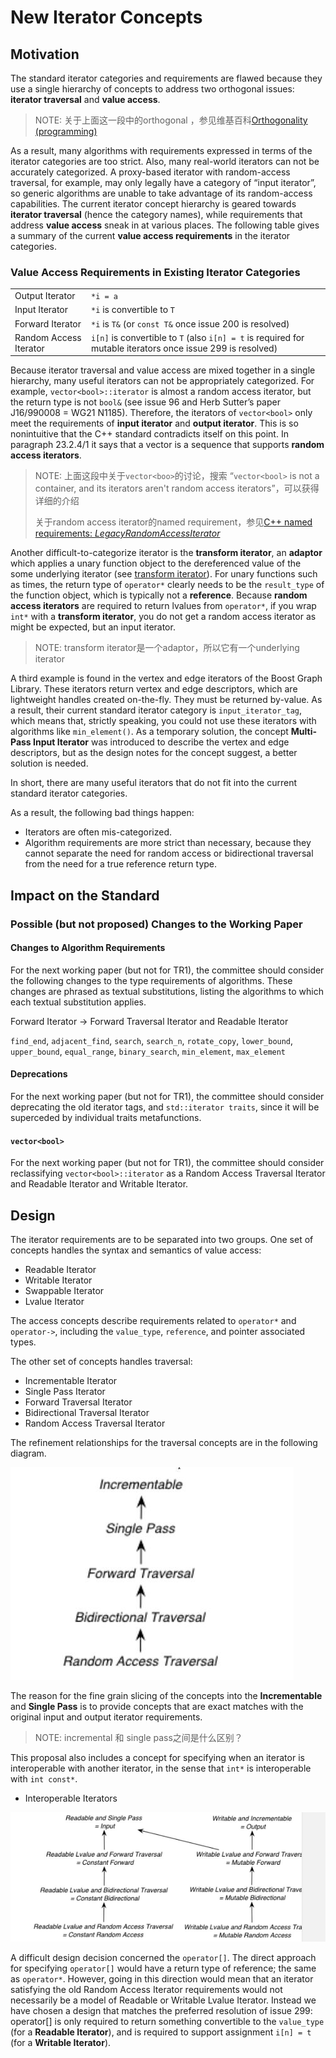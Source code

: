 # New Iterator Concepts

## Motivation

The standard iterator categories and requirements are flawed because they use a single hierarchy of concepts to address two orthogonal issues: **iterator traversal** and **value access**. 

> NOTE: 关于上面这一段中的orthogonal ，参见维基百科[Orthogonality (programming)](https://en.wikipedia.org/wiki/Orthogonality_(programming))

As a result, many algorithms with requirements expressed in terms of the iterator categories are too strict. Also, many real-world iterators can not be accurately categorized. A proxy-based iterator with random-access traversal, for example, may only legally have a category of “input iterator”, so generic algorithms are unable to take advantage of its random-access capabilities. The current iterator concept hierarchy is geared towards **iterator traversal** (hence the category names), while requirements that address **value access** sneak in at various places. The following table gives a summary of the current **value access requirements** in the iterator categories.



### Value Access Requirements in Existing Iterator Categories
|      |      |
| ---- | ---- |
|Output Iterator |`*i = a`|
|Input Iterator |`*i` is convertible to `T`|
|Forward Iterator| `*i` is `T&` (or `const T&` once issue 200 is resolved) |
|Random Access Iterator |`i[n]` is convertible to `T` (also `i[n] = t` is required for mutable iterators once issue 299 is resolved)|



Because iterator traversal and value access are mixed together in a single hierarchy, many useful iterators can not be appropriately categorized. For example, `vector<bool>::iterator` is almost a random access iterator, but the return type is not `bool&` (see issue 96 and Herb Sutter’s paper J16/990008 = WG21 N1185). Therefore, the iterators of `vector<bool>` only meet the requirements of **input iterator** and **output iterator**. This is so nonintuitive that the C++ standard contradicts itself on this point. In paragraph 23.2.4/1 it says that a vector is a sequence that supports **random access iterators**.

> NOTE: 上面这段中关于`vector<boo>`的讨论，搜索 “`vector<bool>` is not a container, and its iterators aren't random access iterators”，可以获得详细的介绍
>
> 关于random access iterator的named requirement，参见[C++ named requirements: *LegacyRandomAccessIterator*](https://en.cppreference.com/w/cpp/named_req/RandomAccessIterator)

Another difficult-to-categorize iterator is the **transform iterator**, an **adaptor** which applies a unary function object to the dereferenced value of the some underlying iterator (see [transform iterator](http://www.boost.org/libs/utility/transform_iterator.htm)). For unary functions such as times, the return type of `operator*` clearly needs to be the `result_type` of the function object, which is typically not a **reference**. Because **random access iterators** are required to return lvalues from `operator*`, if you wrap `int*` with a **transform iterator**, you do not get a random access iterator as might be expected, but an input iterator.

> NOTE: transform iterator是一个adaptor，所以它有一个underlying iterator 

A third example is found in the vertex and edge iterators of the Boost Graph Library. These iterators return vertex and edge descriptors, which are lightweight handles created on-the-fly. They must be returned by-value. As a result, their current standard iterator category is `input_iterator_tag`, which means that, strictly speaking, you could not use these iterators with algorithms like `min_element()`. As a temporary solution, the concept **Multi-Pass Input Iterator** was introduced to describe the vertex and edge descriptors, but as the design notes for the concept suggest, a better solution is needed.

In short, there are many useful iterators that do not fit into the current standard iterator categories.

As a result, the following bad things happen:

-  Iterators are often mis-categorized.
- Algorithm requirements are more strict than necessary, because they cannot separate the need for random access or bidirectional traversal from the need for a true reference return type.

## Impact on the Standard

### Possible (but not proposed) Changes to the Working Paper

#### Changes to Algorithm Requirements

For the next working paper (but not for TR1), the committee should consider the following changes to the type requirements of algorithms. These changes are phrased as textual substitutions, listing the algorithms to which each textual substitution applies.

Forward Iterator -> Forward Traversal Iterator and Readable Iterator

`find_end`, `adjacent_find`, `search`, `search_n`, `rotate_copy`, `lower_bound`, `upper_bound`, `equal_range`, `binary_search`, `min_element`, `max_element`



#### Deprecations

For the next working paper (but not for TR1), the committee should consider deprecating the old iterator tags, and `std::iterator traits`, since it will be superceded by individual traits metafunctions.

#### `vector<bool>`

For the next working paper (but not for TR1), the committee should consider reclassifying `vector<bool>::iterator` as a Random Access Traversal Iterator and Readable Iterator and Writable
Iterator.

## Design

The iterator requirements are to be separated into two groups. One set of concepts handles the syntax and semantics of value access:

- Readable Iterator
- Writable Iterator
- Swappable Iterator
- Lvalue Iterator

The access concepts describe requirements related to `operator*` and `operator->`, including the `value_type`, `reference`, and pointer associated types.

The other set of concepts handles traversal:

- Incrementable Iterator
- Single Pass Iterator
- Forward Traversal Iterator
- Bidirectional Traversal Iterator
- Random Access Traversal Iterator

The refinement relationships for the traversal concepts are in the following diagram.

![](./traversal-concepts.jpg)

The reason for the fine grain slicing of the concepts into the **Incrementable** and **Single Pass** is to provide concepts that are exact matches with the original input and output iterator requirements.

> NOTE: incremental 和 single pass之间是什么区别？

This proposal also includes a concept for specifying when an iterator is interoperable with another iterator, in the sense that `int*` is interoperable with `int const*`.

- Interoperable Iterators

![](./new-iterator-concepts-and-the-old.jpg)

A difficult design decision concerned the `operator[]`. The direct approach for specifying `operator[]` would have a return type of reference; the same as `operator*`. However, going in this direction would mean that an iterator satisfying the old Random Access Iterator requirements would not necessarily be a model of Readable or Writable Lvalue Iterator. Instead we have chosen a design that matches the preferred resolution of issue 299: operator[] is only required to return something convertible to the `value_type` (for a **Readable Iterator**), and is required to support assignment `i[n] = t` (for a **Writable Iterator**).